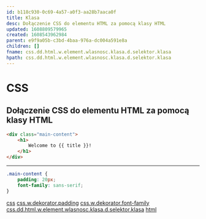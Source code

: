 ```yaml
---
id: b118c930-0c69-4a57-a0f3-aa28b7aaca0f
title: Klasa
desc: Dołączenie CSS do elementu HTML za pomocą klasy HTML
updated: 1608809579965
created: 1608543962984
parent: e9f9a05b-c3bd-4baa-976a-dc004a591e8a
children: []
fname: css.dd.html.w.element.wlasnosc.klasa.d.selektor.klasa
hpath: css.dd.html.w.element.wlasnosc.klasa.d.selektor.klasa
---
```

# CSS

## Dołączenie CSS do elementu HTML za pomocą klasy HTML

```html
<div class="main-content">
    <h1>
        Welcome to {{ title }}!
    </h1>
</div>
```

* * *

```css
.main-content {
    padding: 20px;
    font-family: sans-serif;
}
```

[css](08d055a4-5530-4ab9-aacd-c361b7cb8dce) [css.w.dekorator.padding](872b4360-6db1-4597-bad8-de36f73669a1) [css.w.dekorator.font-family](09b3bf66-4ee3-4cfc-8f76-93006195b84e)
[css.dd.html.w.element.wlasnosc.klasa.d.selektor.klasa](b118c930-0c69-4a57-a0f3-aa28b7aaca0f) 
[html](80ee8633-a9ac-480b-a894-f95c09ebd00f)

